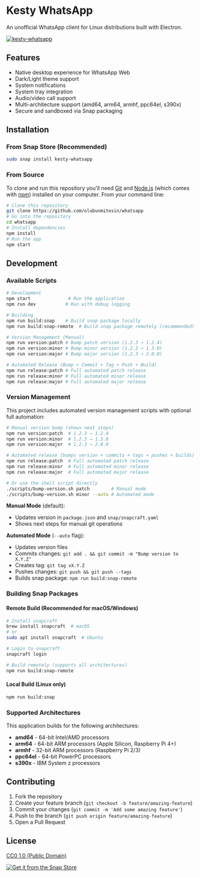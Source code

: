# Kesty WhatsApp

An unofficial WhatsApp client for Linux distributions built with Electron.

[![kesty-whatsapp](https://snapcraft.io//kesty-whatsapp/badge.svg)](https://snapcraft.io/kesty-whatsapp)

## Features

- Native desktop experience for WhatsApp Web
- Dark/Light theme support
- System notifications
- System tray integration
- Audio/video call support
- Multi-architecture support (amd64, arm64, armhf, ppc64el, s390x)
- Secure and sandboxed via Snap packaging

## Installation

### From Snap Store (Recommended)
```bash
sudo snap install kesty-whatsapp
```

### From Source
To clone and run this repository you'll need [Git](https://git-scm.com) and [Node.js](https://nodejs.org/en/download/) (which comes with [npm](http://npmjs.com)) installed on your computer. From your command line:

```bash
# Clone this repository
git clone https://github.com/olubunmitosin/whatsapp
# Go into the repository
cd whatsapp
# Install dependencies
npm install
# Run the app
npm start
```

## Development

### Available Scripts

```bash
# Development
npm start              # Run the application
npm run dev           # Run with debug logging

# Building
npm run build:snap    # Build snap package locally
npm run build:snap-remote  # Build snap package remotely (recommended)

# Version Management (Manual)
npm run version:patch # Bump patch version (1.2.3 → 1.2.4)
npm run version:minor # Bump minor version (1.2.3 → 1.3.0)
npm run version:major # Bump major version (1.2.3 → 2.0.0)

# Automated Release (Bump + Commit + Tag + Push + Build)
npm run release:patch # Full automated patch release
npm run release:minor # Full automated minor release
npm run release:major # Full automated major release
```

### Version Management

This project includes automated version management scripts with optional full automation:

```bash
# Manual version bump (shows next steps)
npm run version:patch  # 1.2.3 → 1.2.4
npm run version:minor  # 1.2.3 → 1.3.0
npm run version:major  # 1.2.3 → 2.0.0

# Automated release (bumps version + commits + tags + pushes + builds)
npm run release:patch  # Full automated patch release
npm run release:minor  # Full automated minor release
npm run release:major  # Full automated major release

# Or use the shell script directly
./scripts/bump-version.sh patch        # Manual mode
./scripts/bump-version.sh minor --auto # Automated mode
```

**Manual Mode** (default):
- Updates version in `package.json` and `snap/snapcraft.yaml`
- Shows next steps for manual git operations

**Automated Mode** (`--auto` flag):
- Updates version files
- Commits changes: `git add . && git commit -m "Bump version to X.Y.Z"`
- Creates tag: `git tag vX.Y.Z`
- Pushes changes: `git push && git push --tags`
- Builds snap package: `npm run build:snap-remote`

### Building Snap Packages

#### Remote Build (Recommended for macOS/Windows)
```bash
# Install snapcraft
brew install snapcraft  # macOS
# or
sudo apt install snapcraft  # Ubuntu

# Login to snapcraft
snapcraft login

# Build remotely (supports all architectures)
npm run build:snap-remote
```

#### Local Build (Linux only)
```bash
npm run build:snap
```

### Supported Architectures

This application builds for the following architectures:
- **amd64** - 64-bit Intel/AMD processors
- **arm64** - 64-bit ARM processors (Apple Silicon, Raspberry Pi 4+)
- **armhf** - 32-bit ARM processors (Raspberry Pi 2/3)
- **ppc64el** - 64-bit PowerPC processors
- **s390x** - IBM System z processors

## Contributing

1. Fork the repository
2. Create your feature branch (`git checkout -b feature/amazing-feature`)
3. Commit your changes (`git commit -m 'Add some amazing feature'`)
4. Push to the branch (`git push origin feature/amazing-feature`)
5. Open a Pull Request

## License

[CC0 1.0 (Public Domain)](LICENSE.md)

[![Get it from the Snap Store](https://snapcraft.io/static/images/badges/en/snap-store-black.svg)](https://snapcraft.io/kesty-whatsapp)
